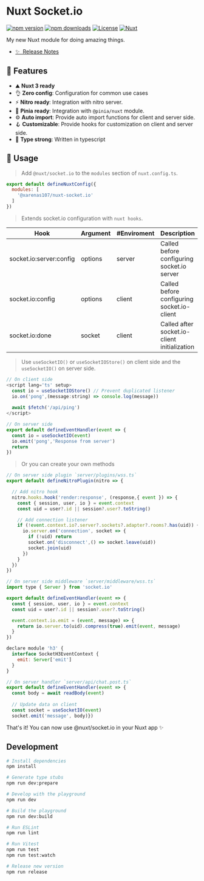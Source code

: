 # Nuxt Socket.io

[![npm version][npm-version-src]][npm-version-href]
[![npm downloads][npm-downloads-src]][npm-downloads-href]
[![License][license-src]][license-href]
[![Nuxt][nuxt-src]][nuxt-href]

My new Nuxt module for doing amazing things.

- [✨ &nbsp;Release Notes](/CHANGELOG.md)
<!-- - [🏀 Online playground](https://stackblitz.com/github/your-org/my-module?file=playground%2Fapp.vue) -->
<!-- - [📖 &nbsp;Documentation](https://example.com) -->
## 🚀 Features

- ⛰ **Nuxt 3 ready**
- 👌 **Zero config**: Configuration for common use cases
- ⚡ **Nitro ready**: Integration with nitro server.
- 🍍 **Pinia ready**: Integration with `@pinia/nuxt` module.
- ⚙️ **Auto import**: Provide auto import functions for client and server side.
- 🪝 **Customizable**: Provide hooks for customization on client and server side.
- 🦾 **Type strong**: Written in typescript
<!-- - 👀 **Nuxt devTools**: ready to inspect with the [Nuxt DevTools](https://github.com/nuxt/devtools) inspector -->

<!-- ## 📦 Install

> Requires `socket.io` and  `socket.io-client`.

```bash
npm i socket.io socket.io-client @nuxt/socket.io -D 

# yarn 
yarn add socket.io socket.io-client @nuxt/socket.io -D

# pnpm 
pnpm add socket.io socket.io-client @nuxt/socket.io -D
``` -->

## 🦄 Usage

> Add `@nuxt/socket.io` to the `modules` section of `nuxt.config.ts`.

```js
export default defineNuxtConfig({
  modules: [
    '@xarenas107/nuxt-socket.io'
  ]
})
```

> Extends socket.io configuration with `nuxt hooks`.

| Hook                     | Argument  | #Enviroment  | Description                                  |
|--------------------------|-----------|--------------|----------------------------------------------|
| socket.io:server:config  | options   | server       |  Called before configuring socket.io server  |
| socket.io:config         | options   | client       | Called before configuring socket.io-client   |
| socket.io:done           | socket    | client       | Called after socket.io-client initialization |

> Use `useSocketIO()` or `useSocketIOStore()` on client side and the `useSocketIO()` on server side.

```js
// On client side
<script lang='ts' setup>
  const io = useSocketIOStore() // Prevent duplicated listener
  io.on('pong',(message:string) => console.log(message))
  
  await $fetch('/api/ping')
</script>
```

```js
// On server side
export default defineEventHandler(event => {
  const io = useSocketIO(event)
  io.emit('pong','Response from server')
  return
})
```

> Or you can create your own methods

```js
// On server side plugin `server/plugins/wss.ts`
export default defineNitroPlugin(nitro => {

  // Add nitro hook
  nitro.hooks.hook('render:response', (response,{ event }) => {
    const { session, user, io } = event.context
    const uid = user?.id || session?.user?.toString()

    // Add connection listener
    if (!event.context.io?.server?.sockets?.adapter?.rooms?.has(uid)) {
      io.server.on('connection', socket => {
        if (!uid) return
        socket.on('disconnect',() => socket.leave(uid))
        socket.join(uid)
      })
    }
  })
})
```

```js
// On server side middleware `server/middleware/wss.ts`
import type { Server } from 'socket.io'

export default defineEventHandler(event => {
  const { session, user, io } = event.context
  const uid = user?.id || session?.user?.toString()

  event.context.io.emit = (event, message) => {
    return io.server.to(uid).compress(true).emit(event, message)
  }
})

declare module 'h3' {
  interface SocketH3EventContext {
    emit: Server['emit']
  }
}
```

```js
// On server handler `server/api/chat.post.ts`
export default defineEventHandler(event => {
  const body = await readBody(event)
  
  // Update data on client
  const socket = useSocketIO(event)
  socket.emit('message', body)})
```

That's it! You can now use @nuxt/socket.io in your Nuxt app ✨

## Development

```bash
# Install dependencies
npm install

# Generate type stubs
npm run dev:prepare

# Develop with the playground
npm run dev

# Build the playground
npm run dev:build

# Run ESLint
npm run lint

# Run Vitest
npm run test
npm run test:watch

# Release new version
npm run release
```

<!-- Badges -->
[npm-version-src]: https://img.shields.io/npm/v/@xarenas107/nuxt-socket.io/latest.svg?style=flat&colorA=18181B&colorB=28CF8D
[npm-version-href]: https://npmjs.com/package/@xarenas107/nuxt-socket.io

[npm-downloads-src]: https://img.shields.io/npm/dm/@xarenas107/nuxt-socket.io.svg?style=flat&colorA=18181B&colorB=28CF8D
[npm-downloads-href]: https://npmjs.com/package/@xarenas107/nuxt-socket.io

[license-src]: https://img.shields.io/npm/l/@xarenas107/nuxt-socket.io.svg?style=flat&colorA=18181B&colorB=28CF8D
[license-href]: https://npmjs.com/package/@xarenas107/nuxt-socket.io

[nuxt-src]: https://img.shields.io/badge/Nuxt-18181B?logo=nuxt.js
[nuxt-href]: https://nuxt.com
